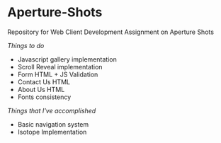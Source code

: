 # Aperture-Shots
Repository for Web Client Development Assignment on Aperture Shots

*Things to do*
* Javascript gallery implementation
* Scroll Reveal implementation
* Form HTML + JS Validation
* Contact Us HTML
* About Us HTML
* Fonts consistency

*Things that I've accomplished*
* Basic navigation system
* Isotope Implementation
